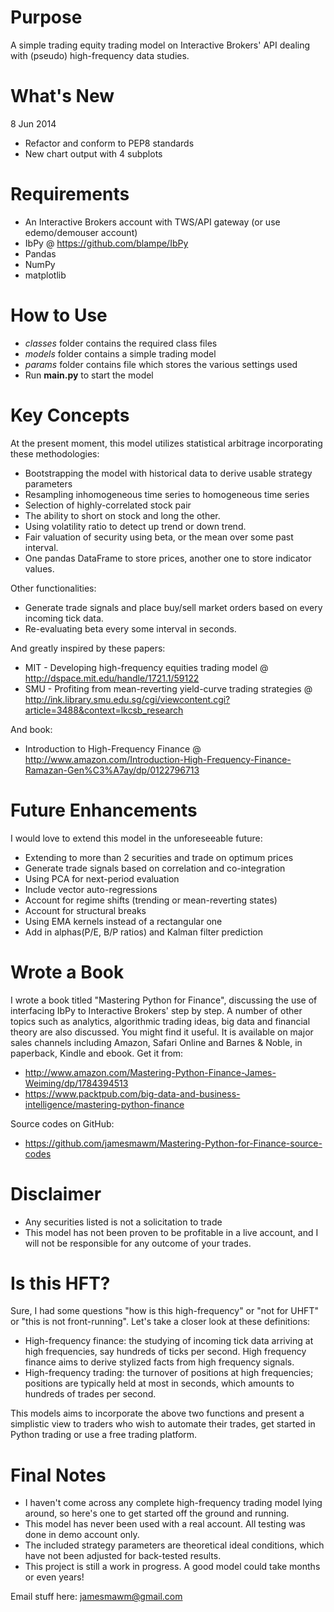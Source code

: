 Purpose
====================================
A simple trading equity trading model on Interactive Brokers' API dealing with (pseudo) high-frequency data studies.

What's New
===
8 Jun 2014
- Refactor and conform to PEP8 standards
- New chart output with 4 subplots

Requirements
===
- An Interactive Brokers account with TWS/API gateway (or use edemo/demouser account)
- IbPy @ https://github.com/blampe/IbPy
- Pandas
- NumPy
- matplotlib

How to Use
===
- *classes* folder contains the required class files
- *models* folder contains a simple trading model
- *params* folder contains file which stores the various settings used
- Run **main.py** to start the model

Key Concepts
===
At the present moment, this model utilizes statistical arbitrage incorporating these methodologies:
- Bootstrapping the model with historical data to derive usable strategy parameters
- Resampling inhomogeneous time series to homogeneous time series
- Selection of highly-correlated stock pair
- The ability to short on stock and long the other.
- Using volatility ratio to detect up trend or down trend.
- Fair valuation of security using beta, or the mean over some past interval.
- One pandas DataFrame to store prices, another one to store indicator values.

Other functionalities:
- Generate trade signals and place buy/sell market orders based on every incoming tick data.
- Re-evaluating beta every some interval in seconds.

And greatly inspired by these papers:
- MIT - Developing high-frequency equities trading model 
  @ http://dspace.mit.edu/handle/1721.1/59122
- SMU - Profiting from mean-reverting yield-curve trading strategies
  @ http://ink.library.smu.edu.sg/cgi/viewcontent.cgi?article=3488&context=lkcsb_research

And book:
- Introduction to High-Frequency Finance
  @ http://www.amazon.com/Introduction-High-Frequency-Finance-Ramazan-Gen%C3%A7ay/dp/0122796713

Future Enhancements
===
I would love to extend this model in the unforeseeable future:
- Extending to more than 2 securities and trade on optimum prices
- Generate trade signals based on correlation and co-integration
- Using PCA for next-period evaluation
- Include vector auto-regressions
- Account for regime shifts (trending or mean-reverting states)
- Account for structural breaks
- Using EMA kernels instead of a rectangular one
- Add in alphas(P/E, B/P ratios) and Kalman filter prediction

Wrote a Book
===
I wrote a book titled "Mastering Python for Finance", discussing the use of interfacing IbPy to
Interactive Brokers' step by step. A number of other topics such as analytics, algorithmic trading ideas, big data and
financial theory are also discussed. You might find it useful.
It is available on major sales channels including Amazon, Safari Online and Barnes & Noble,
in paperback, Kindle and ebook.
Get it from:
- http://www.amazon.com/Mastering-Python-Finance-James-Weiming/dp/1784394513
- https://www.packtpub.com/big-data-and-business-intelligence/mastering-python-finance

Source codes on GitHub:
- https://github.com/jamesmawm/Mastering-Python-for-Finance-source-codes

Disclaimer
===
- Any securities listed is not a solicitation to trade
- This model has not been proven to be profitable in a live account,
and I will not be responsible for any outcome of your trades.

Is this HFT?
===
Sure, I had some questions "how is this high-frequency" or "not for UHFT" or "this is not front-running". Let's take a closer look at these definitions:
- High-frequency finance: the studying of incoming tick data arriving at high frequencies,
say hundreds of ticks per second. High frequency finance aims to derive stylized facts from high frequency signals.
- High-frequency trading: the turnover of positions at high frequencies;
positions are typically held at most in seconds, which amounts to hundreds of trades per second.

This models aims to incorporate the above two functions and present a simplistic view to traders who wish to automate their trades, get started in Python trading or use a free trading platform.


Final Notes
========================
- I haven't come across any complete high-frequency trading model lying around, so here's one to get started off the ground and running.
- This model has never been used with a real account. All testing was done in demo account only.
- The included strategy parameters are theoretical ideal conditions, which have not been adjusted for back-tested results.
- This project is still a work in progress. A good model could take months or even years!

Email stuff here: jamesmawm@gmail.com
